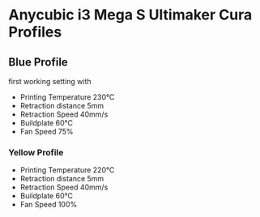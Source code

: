 # Anycubic i3 Mega S Ultimaker Cura Profiles

## Blue Profile 
first working setting with 
-  Printing Temperature 230°C 
-  Retraction distance 5mm 
-  Retraction Speed 40mm/s 
-  Buildplate 60°C
-  Fan Speed 75%


### Yellow Profile
-  Printing Temperature 220°C 
-  Retraction distance 5mm 
-  Retraction Speed 40mm/s 
-  Buildplate 60°C
-  Fan Speed 100%
